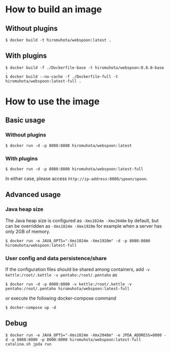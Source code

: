 # How to build an image

## Without plugins

```
$ docker build -t hiromuhota/webspoon:latest .
```

## With plugins

```
$ docker build -f ./Dockerfile-base -t hiromuhota/webspoon:0.8.0-base .
$ docker build --no-cache -f ./Dockerfile-full -t hiromuhota/webspoon:latest-full .
```

# How to use the image

## Basic usage

### Without plugins

```
$ docker run -d -p 8080:8080 hiromuhota/webspoon:latest
```

### With plugins

```
$ docker run -d -p 8080:8080 hiromuhota/webspoon:latest-full
```

In either case, please access `http://ip-address:8080/spoon/spoon`.

## Advanced usage

### Java heap size

The Java heap size is configured as `-Xms1024m -Xmx2048m` by default, but can be overridden as `-Xms1024m -Xmx1920m` for example when a server has only 2GB of memory.

```
$ docker run -e JAVA_OPTS="-Xms1024m -Xmx1920m" -d -p 8080:8080 hiromuhota/webspoon:latest-full
```

### User config and data persistence/share

If the configuration files should be shared among containers, add `-v kettle:/root/.kettle -v pentaho:/root/.pentaho` as

```
$ docker run -d -p 8080:8080 -v kettle:/root/.kettle -v pentaho:/root/.pentaho hiromuhota/webspoon:latest-full
```

or execute the following docker-compose command

```
$ docker-compose up -d
```

## Debug

```
$ docker run -e JAVA_OPTS="-Xms1024m -Xmx2048m" -e JPDA_ADDRESS=8000 -d -p 8080:8080 -p 8000:8000 hiromuhota/webspoon:latest-full catalina.sh jpda run
```